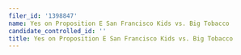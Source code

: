 ```yaml
---
filer_id: '1398847'
name: Yes on Proposition E San Francisco Kids vs. Big Tobacco
candidate_controlled_id: ''
title: Yes on Proposition E San Francisco Kids vs. Big Tobacco
---
```

